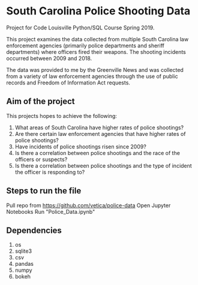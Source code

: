 # South Carolina Police Shooting Data
Project for Code Louisville Python/SQL Course Spring 2019.

This project examines the data collected from multiple South Carolina law enforcement agencies (primarily police departments and sheriff departments) where officers fired their weapons. The shooting incidents occurred between 2009 and 2018.

The data was provided to me by the Greenville News and was collected from a variety of law enforcement agencies through the use of public records and Freedom of Information Act requests.

## Aim of the project
This projects hopes to achieve the following:
1. What areas of South Carolina have higher rates of police shootings?
2. Are there certain law enforcement agencies that have higher rates of police shootings?
3. Have incidents of police shootings risen since 2009?
4. Is there a correlation between police shootings and the race of the officers or suspects?
5. Is there a correlation between police shootings and the type of incident the officer is responding to?

## Steps to run the file
Pull repo from https://github.com/vetica/police-data
Open Jupyter Notebooks
Run "Police_Data.ipynb"

## Dependencies
1. os
2. sqlite3
3. csv
4. pandas
5. numpy
6. bokeh
